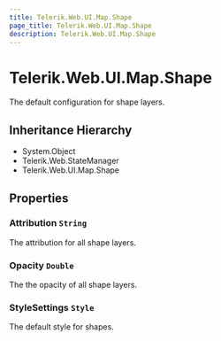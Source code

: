 ```yaml
---
title: Telerik.Web.UI.Map.Shape
page_title: Telerik.Web.UI.Map.Shape
description: Telerik.Web.UI.Map.Shape
---
```


# Telerik.Web.UI.Map.Shape

The default configuration for shape layers.

## Inheritance Hierarchy

* System.Object
* Telerik.Web.StateManager
* Telerik.Web.UI.Map.Shape

## Properties

###  Attribution `String`

The attribution for all shape layers.

###  Opacity `Double`

The the opacity of all shape layers.

###  StyleSettings `Style`

The default style for shapes.

